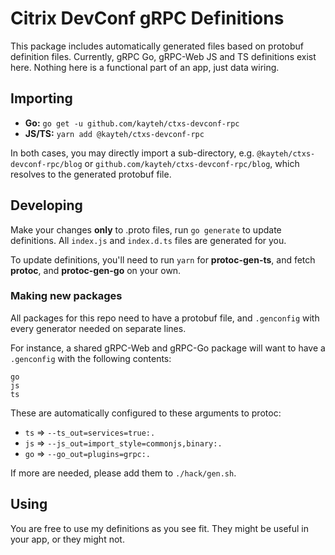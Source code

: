 # Citrix DevConf gRPC Definitions

This package includes automatically generated files based on protobuf definition files. Currently, gRPC Go, gRPC-Web JS and TS definitions exist here. Nothing here is a functional part of an app, just data wiring.

## Importing

- **Go:** `go get -u github.com/kayteh/ctxs-devconf-rpc`
- **JS/TS:** `yarn add @kayteh/ctxs-devconf-rpc`

In both cases, you may directly import a sub-directory, e.g. `@kayteh/ctxs-devconf-rpc/blog` or `github.com/kayteh/ctxs-devconf-rpc/blog`, which resolves to the generated protobuf file.

## Developing

Make your changes **only** to .proto files, run `go generate` to update definitions. All `index.js` and `index.d.ts` files are generated for you.

To update definitions, you'll need to run `yarn` for **protoc-gen-ts**, and fetch **protoc**, and **protoc-gen-go** on your own.

### Making new packages

All packages for this repo need to have a protobuf file, and `.genconfig` with every generator needed on separate lines.

For instance, a shared gRPC-Web and gRPC-Go package will want to have a `.genconfig` with the following contents:
```
go
js
ts
```

These are automatically configured to these arguments to protoc:
- `ts` => `--ts_out=services=true:.`
- `js` => `--js_out=import_style=commonjs,binary:.`
- `go` => `--go_out=plugins=grpc:.`

If more are needed, please add them to `./hack/gen.sh`.

## Using

You are free to use my definitions as you see fit. They might be useful in your app, or they might not. 